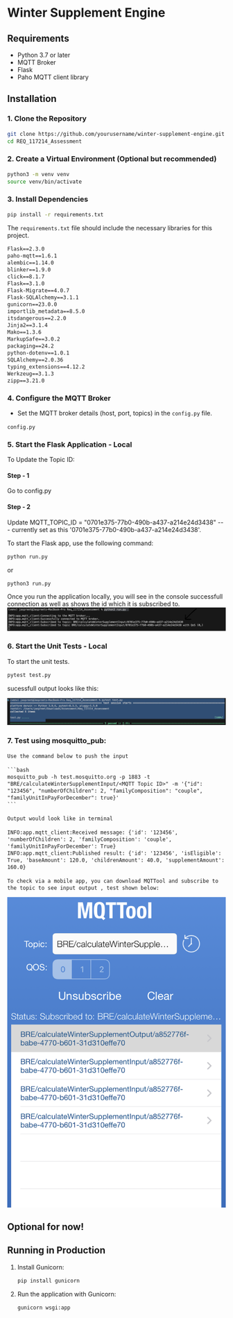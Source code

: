 # Winter Supplement Engine 

## Requirements

- Python 3.7 or later
- MQTT Broker
- Flask
- Paho MQTT client library

## Installation

### 1. Clone the Repository

```bash
git clone https://github.com/yourusername/winter-supplement-engine.git
cd REQ_117214_Assessment
```

### 2. Create a Virtual Environment (Optional but recommended)

```bash
python3 -m venv venv
source venv/bin/activate 
```

### 3. Install Dependencies

```bash
pip install -r requirements.txt
```

The `requirements.txt` file should include the necessary libraries for this project.

```
Flask==2.3.0
paho-mqtt==1.6.1
alembic==1.14.0
blinker==1.9.0
click==8.1.7
Flask==3.1.0
Flask-Migrate==4.0.7
Flask-SQLAlchemy==3.1.1
gunicorn==23.0.0
importlib_metadata==8.5.0
itsdangerous==2.2.0
Jinja2==3.1.4
Mako==1.3.6
MarkupSafe==3.0.2
packaging==24.2
python-dotenv==1.0.1
SQLAlchemy==2.0.36
typing_extensions==4.12.2
Werkzeug==3.1.3
zipp==3.21.0

```

### 4. Configure the MQTT Broker

- Set the MQTT broker details (host, port, topics) in the `config.py` file.

`config.py`

### 5. Start the Flask Application - Local
To Update the Topic ID:
#### Step - 1
 Go to config.py 
#### Step - 2
 Update MQTT_TOPIC_ID = "0701e375-77b0-490b-a437-a214e24d3438" --- currently set as this '0701e375-77b0-490b-a437-a214e24d3438'.

   To start the Flask app, use the following command:

   ```bash
   python run.py
   ```
   or

   ```bash
   python3 run.py
   ```
  

   Once you run the application locally, you will see in the console successfull connection as well as shows the id which it is subscribed to.
   ![alt text](image-1.png)

### 6. Start the Unit Tests - Local

   To start the unit tests.

   ```bash
   pytest test.py
   ```
   sucessfull output looks like this:

   ![alt text](image.png)
### 7. Test using mosquitto_pub:
    Use the command below to push the input

    ```bash
    mosquitto_pub -h test.mosquitto.org -p 1883 -t "BRE/calculateWinterSupplementInput/<MQTT Topic ID>" -m '{"id": "123456", "numberOfChildren": 2, "familyComposition": "couple", "familyUnitInPayForDecember": true}'
    ```

    Output would look like in terminal

    INFO:app.mqtt_client:Received message: {'id': '123456', 'numberOfChildren': 2, 'familyComposition': 'couple', 'familyUnitInPayForDecember': True}
    INFO:app.mqtt_client:Published result: {'id': '123456', 'isEligible': True, 'baseAmount': 120.0, 'childrenAmount': 40.0, 'supplementAmount': 160.0}

    To check via a mobile app, you can download MQTTool and subscribe to the topic to see input output , test shown below:
    
    
![alt text](image-2.png)

## Optional for now!
## Running in Production

1. Install Gunicorn:

   ```bash
   pip install gunicorn
   ```

2. Run the application with Gunicorn:

   ```bash
   gunicorn wsgi:app
   ```


